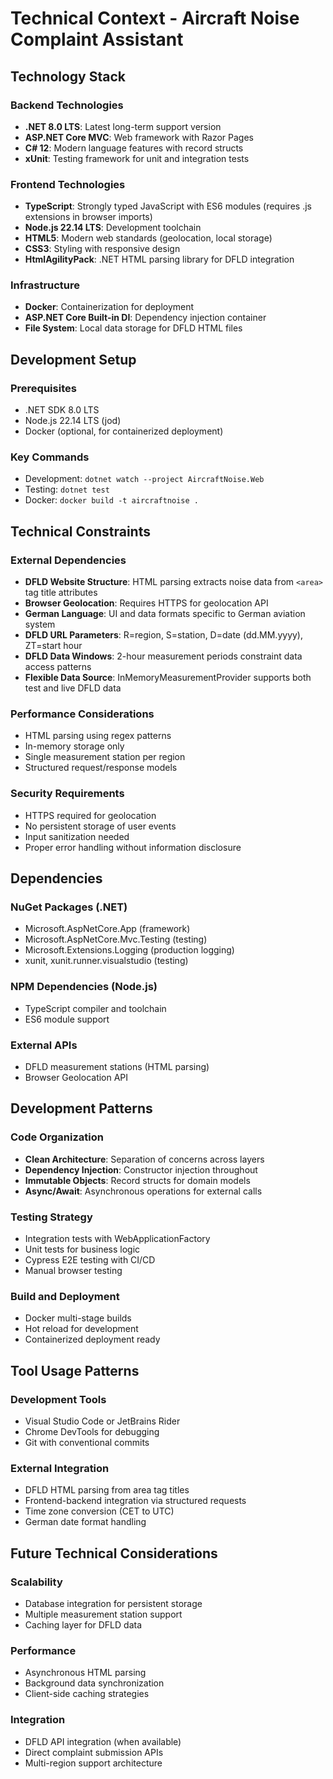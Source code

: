 # Technical Context - Aircraft Noise Complaint Assistant

## Technology Stack

### Backend Technologies
- **.NET 8.0 LTS**: Latest long-term support version
- **ASP.NET Core MVC**: Web framework with Razor Pages
- **C# 12**: Modern language features with record structs
- **xUnit**: Testing framework for unit and integration tests

### Frontend Technologies
- **TypeScript**: Strongly typed JavaScript with ES6 modules (requires .js extensions in browser imports)
- **Node.js 22.14 LTS**: Development toolchain
- **HTML5**: Modern web standards (geolocation, local storage)
- **CSS3**: Styling with responsive design
- **HtmlAgilityPack**: .NET HTML parsing library for DFLD integration

### Infrastructure
- **Docker**: Containerization for deployment
- **ASP.NET Core Built-in DI**: Dependency injection container
- **File System**: Local data storage for DFLD HTML files

## Development Setup

### Prerequisites
- .NET SDK 8.0 LTS
- Node.js 22.14 LTS (jod)
- Docker (optional, for containerized deployment)

### Key Commands
- Development: `dotnet watch --project AircraftNoise.Web`
- Testing: `dotnet test`
- Docker: `docker build -t aircraftnoise .`

## Technical Constraints

### External Dependencies
- **DFLD Website Structure**: HTML parsing extracts noise data from `<area>` tag title attributes
- **Browser Geolocation**: Requires HTTPS for geolocation API
- **German Language**: UI and data formats specific to German aviation system
- **DFLD URL Parameters**: R=region, S=station, D=date (dd.MM.yyyy), ZT=start hour
- **DFLD Data Windows**: 2-hour measurement periods constraint data access patterns
- **Flexible Data Source**: InMemoryMeasurementProvider supports both test and live DFLD data

### Performance Considerations
- HTML parsing using regex patterns
- In-memory storage only
- Single measurement station per region
- Structured request/response models

### Security Requirements
- HTTPS required for geolocation
- No persistent storage of user events
- Input sanitization needed
- Proper error handling without information disclosure

## Dependencies

### NuGet Packages (.NET)
- Microsoft.AspNetCore.App (framework)
- Microsoft.AspNetCore.Mvc.Testing (testing)
- Microsoft.Extensions.Logging (production logging)
- xunit, xunit.runner.visualstudio (testing)

### NPM Dependencies (Node.js)
- TypeScript compiler and toolchain
- ES6 module support

### External APIs
- DFLD measurement stations (HTML parsing)
- Browser Geolocation API

## Development Patterns

### Code Organization
- **Clean Architecture**: Separation of concerns across layers
- **Dependency Injection**: Constructor injection throughout
- **Immutable Objects**: Record structs for domain models
- **Async/Await**: Asynchronous operations for external calls

### Testing Strategy
- Integration tests with WebApplicationFactory
- Unit tests for business logic
- Cypress E2E testing with CI/CD
- Manual browser testing

### Build and Deployment
- Docker multi-stage builds
- Hot reload for development
- Containerized deployment ready

## Tool Usage Patterns

### Development Tools
- Visual Studio Code or JetBrains Rider
- Chrome DevTools for debugging
- Git with conventional commits

### External Integration
- DFLD HTML parsing from area tag titles
- Frontend-backend integration via structured requests
- Time zone conversion (CET to UTC)
- German date format handling


## Future Technical Considerations

### Scalability
- Database integration for persistent storage
- Multiple measurement station support
- Caching layer for DFLD data

### Performance
- Asynchronous HTML parsing
- Background data synchronization
- Client-side caching strategies

### Integration
- DFLD API integration (when available)
- Direct complaint submission APIs
- Multi-region support architecture